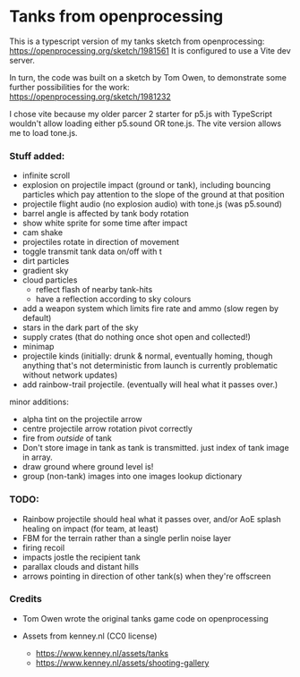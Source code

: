 # Tanks from openprocessing

This is a typescript version of my tanks sketch from openprocessing:
https://openprocessing.org/sketch/1981561
It is configured to use a Vite dev server.

In turn, the code was built on a sketch by Tom Owen, to demonstrate some further possibilities for the work:
https://openprocessing.org/sketch/1981232

I chose vite because my older parcer 2 starter for p5.js with TypeScript wouldn't allow loading either p5.sound OR tone.js. The vite version allows me to load tone.js.

### Stuff added:

-   infinite scroll
-   explosion on projectile impact (ground or tank), including bouncing particles which pay attention to the slope of the ground at that position
-   projectile flight audio (no explosion audio) with tone.js (was p5.sound)
-   barrel angle is affected by tank body rotation
-   show white sprite for some time after impact
-   cam shake
-   projectiles rotate in direction of movement
-   toggle transmit tank data on/off with t
-   dirt particles
-   gradient sky
-   cloud particles
    -   reflect flash of nearby tank-hits
    -   have a reflection according to sky colours
-   add a weapon system which limits fire rate and ammo (slow regen by default)
-   stars in the dark part of the sky
-   supply crates (that do nothing once shot open and collected!)
-   minimap
-   projectile kinds (initially: drunk & normal, eventually homing, though anything that's not deterministic from launch is currently problematic without network updates)
-   add rainbow-trail projectile. (eventually will heal what it passes over.)

minor additions:

-   alpha tint on the projectile arrow
-   centre projectile arrow rotation pivot correctly
-   fire from _outside_ of tank
-   Don't store image in tank as tank is transmitted. just index of tank image in array.
-   draw ground where ground level is!
-   group (non-tank) images into one images lookup dictionary

### TODO:

-   Rainbow projectile should heal what it passes over, and/or AoE splash healing on impact (for team, at least)
-   FBM for the terrain rather than a single perlin noise layer
-   firing recoil
-   impacts jostle the recipient tank
-   parallax clouds and distant hills
-   arrows pointing in direction of other tank(s) when they're offscreen

### Credits

-   Tom Owen wrote the original tanks game code on openprocessing
-   Assets from kenney.nl (CC0 license)

    -   https://www.kenney.nl/assets/tanks
    -   https://www.kenney.nl/assets/shooting-gallery
